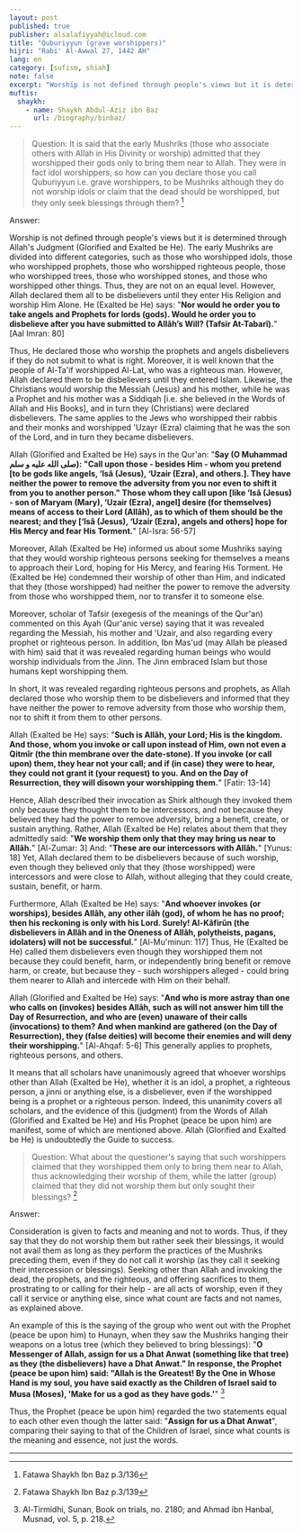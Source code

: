 ```yaml
---
layout: post
published: true
publisher: alsalafiyyah@icloud.com
title: "Quburiyyun (grave worshippers)"
hijri: "Rabi' Al-Awwal 27, 1442 AH"
lang: en
category: [sufism, shiah]
note: false
excerpt: "Worship is not defined through people's views but it is determined through Allah's Judgment (Glorified and Exalted be He). The early Mushriks are divided into different categories, such as those who worshipped idols, those who worshipped prophets, those who worshipped righteous people, those who worshipped trees, those who worshipped stones, and those who worshipped other things."
muftis:
  shaykh: 
    - name: Shaykh Abdul-Aziz ibn Baz
      url: /biography/binbaz/
---
```


> Question: It is said that the early Mushriks (those who associate others with Allah in His Divinity or worship) admitted that they worshipped their gods only to bring them near to Allah. They were in fact idol worshippers, so how can you declare those you call Quburiyyun i.e. grave worshippers, to be Mushriks although they do not worship idols or claim that the dead should be worshipped, but they only seek blessings through them? [^1]

Answer: 

Worship is not defined through people's views but it is determined through Allah's Judgment (Glorified and Exalted be He). The early Mushriks are divided into different categories, such as those who worshipped idols, those who worshipped prophets, those who worshipped righteous people, those who worshipped trees, those who worshipped stones, and those who worshipped other things. Thus, they are not on an equal level. However, Allah declared them all to be disbelievers until they enter His Religion and worship Him Alone. He (Exalted be He) says: "**Nor would he order you to take angels and Prophets for lords (gods). Would he order you to disbelieve after you have submitted to Allâh’s Will? (Tafsir At-Tabarî).**" [Aal Imran: 80] 

Thus, He declared those who worship the prophets and angels disbelievers if they do not submit to what is right. Moreover, it is well known that the people of Al-Ta'if worshipped Al-Lat, who was a righteous man. However, Allah declared them to be disbelievers until they entered Islam. Likewise, the Christians would worship the Messiah (Jesus) and his mother, while he was a Prophet and his mother was a Siddiqah [i.e. she believed in the Words of Allah and His Books], and in turn they (Christians) were declared disbelievers. The same applies to the Jews who worshipped their rabbis and their monks and worshipped 'Uzayr (Ezra) claiming that he was the son of the Lord, and in turn they became disbelievers. 

Allah (Glorified and Exalted be He) says in the Qur'an: "**Say (O Muhammad صلى الله عليه و سلم): "Call upon those - besides Him - whom you pretend [to be gods like angels, ‘Isâ (Jesus), ‘Uzair (Ezra), and others.]. They have neither the power to remove the adversity from you nor even to shift it from you to another person." Those whom they call upon [like ‘Isâ (Jesus) - son of Maryam (Mary), ‘Uzair (Ezra), angel] desire (for themselves) means of access to their Lord (Allâh), as to which of them should be the nearest; and they [‘Isâ (Jesus), ‘Uzair (Ezra), angels and others] hope for His Mercy and fear His Torment.**" [Al-Isra: 56-57] 

Moreover, Allah (Exalted be He) informed us about some Mushriks saying that they would worship righteous persons seeking for themselves a means to approach their Lord, hoping for His Mercy, and fearing His Torment. He (Exalted be He) condemned their worship of other than Him, and indicated that they (those worshipped) had neither the power to remove the adversity from those who worshipped them, nor to transfer it to someone else.

Moreover, scholar of Tafsir (exegesis of the meanings of the Qur'an) commented on this Ayah (Qur'anic verse) saying that it was revealed regarding the Messiah, his mother and 'Uzair, and also regarding every prophet or righteous person. In addition, Ibn Mas'ud (may Allah be pleased with him) said that it was revealed regarding human beings who would worship individuals from the Jinn. The Jinn embraced Islam but those humans kept worshipping them.

In short, it was revealed regarding righteous persons and prophets, as Allah declared those who worship them to be disbelievers and informed that they have neither the power to remove adversity from those who worship them, nor to shift it from them to other persons.

Allah (Exalted be He) says: "**Such is Allâh, your Lord; His is the kingdom. And those, whom you invoke or call upon instead of Him, own not even a Qitmîr (the thin membrane over the date-stone). If you invoke (or call upon) them, they hear not your call; and if (in case) they were to hear, they could not grant it (your request) to you. And on the Day of Resurrection, they will disown your worshipping them.**" [Fatir: 13-14]

Hence, Allah described their invocation as Shirk although they invoked them only because they thought them to be intercessors, and not because they believed they had the power to remove adversity, bring a benefit, create, or sustain anything. Rather, Allah (Exalted be He) relates about them that they admittedly said: "**We worship them only that they may bring us near to Allâh.**" [Al-Zumar: 3] And: "**These are our intercessors with Allâh.**" [Yunus: 18] Yet, Allah declared them to be disbelievers because of such worship, even though they believed only that they (those worshipped) were intercessors and were close to Allah, without alleging that they could create, sustain, benefit, or harm.

Furthermore, Allah (Exalted be He) says: "**And whoever invokes (or worships), besides Allâh, any other ilâh (god), of whom he has no proof; then his reckoning is only with his Lord. Surely! Al-Kâfirûn (the disbelievers in Allâh and in the Oneness of Allâh, polytheists, pagans, idolaters) will not be successful.**" [Al-Mu'minun: 117] Thus, He (Exalted be He) called them disbelievers even though they worshipped them not because they could benefit, harm, or independently bring benefit or remove harm, or create, but because they - such worshippers alleged - could bring them nearer to Allah and intercede with Him on their behalf.

Allah (Glorified and Exalted be He) says: "**And who is more astray than one who calls on (invokes) besides Allâh, such as will not answer him till the Day of Resurrection, and who are (even) unaware of their calls (invocations) to them? And when mankind are gathered (on the Day of Resurrection), they (false deities) will become their enemies and will deny their worshipping.**" [Al-Ahqaf: 5-6] This generally applies to prophets, righteous persons, and others.

It means that all scholars have unanimously agreed that whoever worships other than Allah (Exalted be He), whether it is an idol, a prophet, a righteous person, a jinni or anything else, is a disbeliever, even if the worshipped being is a prophet or a righteous person. Indeed, this unanimity covers all scholars, and the evidence of this (judgment) from the Words of Allah (Glorified and Exalted be He) and His Prophet (peace be upon him) are manifest, some of which are mentioned above. Allah (Glorified and Exalted be He) is undoubtedly the Guide to success. 


> Question: What about the questioner's saying that such worshippers claimed that they worshipped them only to bring them near to Allah, thus acknowledging their worship of them, while the latter (group) claimed that they did not worship them but only sought their blessings? [^2]

Answer: 

Consideration is given to facts and meaning and not to words. Thus, if they say that they do not worship them but rather seek their blessings, it would not avail them as long as they perform the practices of the Mushriks preceding them, even if they do not call it worship (as they call it seeking their intercession or blessings). Seeking other than Allah and invoking the dead, the prophets, and the righteous, and offering sacrifices to them, prostrating to or calling for their help - are all acts of worship, even if they call it service or anything else, since what count are facts and not names, as explained above.

An example of this is the saying of the group who went out with the Prophet (peace be upon him) to Hunayn, when they saw the Mushriks hanging their weapons on a lotus tree (which they believed to bring blessings): "**O Messenger of Allah, assign for us a Dhat Anwat (something like that tree) as they (the disbelievers) have a Dhat Anwat." In response, the Prophet (peace be upon him) said: "Allah is the Greatest! By the One in Whose Hand is my soul, you have said exactly as the Children of Israel said to Musa (Moses), 'Make for us a god as they have gods.'**" [^3]

Thus, the Prophet (peace be upon him) regarded the two statements equal to each other even though the latter said: "**Assign for us a Dhat Anwat**", comparing their saying to that of the Children of Israel, since what counts is the meaning and essence, not just the words.

---

[^1]: Fatawa Shaykh Ibn Baz p.3/136
[^2]: Fatawa Shaykh Ibn Baz p.3/139
[^3]: Al-Tirmidhi, Sunan, Book on trials, no. 2180; and Ahmad ibn Hanbal, Musnad, vol. 5, p. 218.
